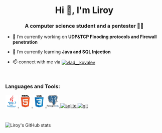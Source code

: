 <h1 align="center">Hi 👋, I'm Liroy</h1>
<h3 align="center">A computer science student and a pentester 👨‍💻</h3>

- 🔭 I’m currently working on **UDP&TCP Flooding protocols and Firewall penetration**

- 🌱 I’m currently learning **Java and SQL Injection**


- 📫 connect with me via <a href="https://discord.gg/KPC9dya9" target="blank"><img align="center" src="https://www.vectorlogo.zone/logos/discord/discord-tile.svg" alt="vlad__kovalev" height="40px" width="40px" /></a>

<br/>

<h3 align="left">Languages and Tools:</h3>
<p align="left"> 
  

  <a href="https://www.java.com" target="_blank" rel="noreferrer">
    <img src="https://raw.githubusercontent.com/devicons/devicon/master/icons/java/java-original.svg" alt="java" width="40" height="40"/>
  </a>

  <a href="https://www.w3.org/html/" target="_blank" rel="noreferrer">
    <img src="https://raw.githubusercontent.com/devicons/devicon/master/icons/html5/html5-original-wordmark.svg" alt="html5" width="40" height="40"/>
  </a>
  
  <a href="https://www.w3schools.com/css/" target="_blank" rel="noreferrer"> 
    <img src="https://raw.githubusercontent.com/devicons/devicon/master/icons/css3/css3-original-wordmark.svg" alt="css3" width="40" height="40"/>
  </a>
  
  
  <a href="https://www.postgresql.org" target="_blank" rel="noreferrer">
    <img src="https://raw.githubusercontent.com/devicons/devicon/master/icons/postgresql/postgresql-original-wordmark.svg" alt="postgresql" width="40" height="40"/>
  </a>
  
  <a href="https://www.sqlite.org/" target="_blank" rel="noreferrer">
    <img src="https://www.vectorlogo.zone/logos/sqlite/sqlite-icon.svg" alt="sqlite" width="40" height="40"/>
  </a>

  <a href="https://git-scm.com/" target="_blank" rel="noreferrer"> 
    <img src="https://www.vectorlogo.zone/logos/git-scm/git-scm-icon.svg" alt="git" width="40" height="40"/>   
  </a>
  
</p>

<br/>

![Liroy's GitHub stats](https://github-readme-stats.vercel.app/api?username=TheKidLiroy&theme=dark&show_icons=true)
